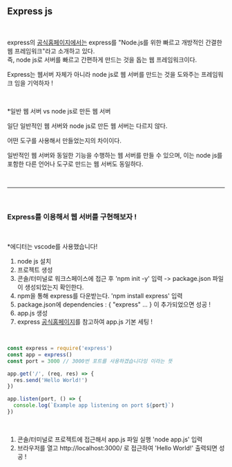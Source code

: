 ## Express js

<br>

express의 [공식홈페이지에서는](https://expressjs.com/ko/) express를
"Node.js를 위한 빠르고 개방적인 간결한 웹 프레임워크"라고 소개하고 있다.  
즉, node js로 서버를 빠르고 간편하게 만드는 것을 돕는 웹 프레임워크이다.

Express는 웹서버 자체가 아니라 node js로 웹 서버를 만드는 것을 도와주는 프레임워크 임을 기억하자 !

<br>

*일반 웹 서버 vs node js로 만든 웹 서버
 
일단 일반적인 웹 서버와 node js로 만든 웹 서버는 다르지 않다.  

어떤 도구를 사용해서 만들었는지의 차이이다.  

일반적인 웹 서버와 
동일한 기능을 수행하는 웹 서버를 만들 수 있으며,
이는 node js를 포함한 다른 언어나 도구로 만드는 웹 서버도 동일하다.

<br>

***

<br>

### Express를 이용해서 웹 서버를 구현해보자 !

<br>

*에디터는 vscode를 사용했습니다!

1. node js 설치
2. 프로젝트 생성 
3. 콘솔/터미널로 워크스페이스에 접근 후 'npm init -y' 입력
-> package.json 파일이 생성되었는지 확인한다.
4. npm을 통해 express를 다운받는다. 'npm install express' 입력
5. package.json에 dependencies : { "express" ... } 이 추가되었으면 성공 !
6. app.js 생성
7. express [공식홈페이지](https://expressjs.com/en/starter/hello-world.html)를 참고하여 app.js 기본 세팅 ! 

<br>

```js
const express = require('express')
const app = express()
const port = 3000 // 3000번 포트를 사용하겠습니다잉 이라는 뜻

app.get('/', (req, res) => {
  res.send('Hello World!') 
})

app.listen(port, () => {
  console.log(`Example app listening on port ${port}`)
})
```

<br>

1. 콘솔/터미널로 프로젝트에 접근해서 app.js 파일 실행 'node app.js' 입력
2. 브라우저를 열고 http://localhost:3000/ 로 접근하여 'Hello World!' 출력되면 성공 !
